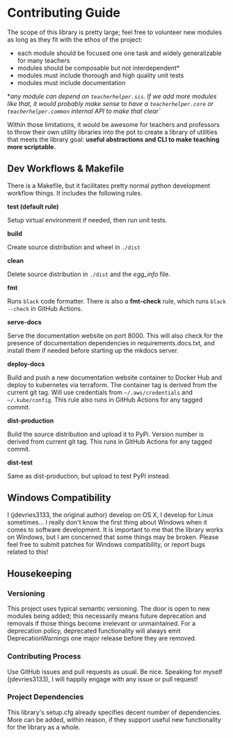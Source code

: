 # Contributing Guide

The scope of this library is pretty large; feel free to volunteer new modules
as long as they fit with the ethos of the project:

- each module should be focused one one task and widely generalizable for many
  teachers
- modules should be composable but not interdependent\*
- modules must include thorough and high quality unit tests
- modules must include documentation

\*_any module can depend on `teacherhelper.sis`. If we add more modules like
that, it would probably make sense to have a `teacherhelper.core` or
`teacherhelper.common` internal API to make that clear`_

Within those limitations, it would be awesome for teachers and
professors to throw their own utility libraries into the pot to create a
library of utilities that meets the library goal: **useful abstractions and CLI
to make teaching more scriptable.**

## Dev Workflows & Makefile

There is a Makefile, but it facilitates pretty normal python development
workflow things. It includes the following rules.

**test (default rule)**

Setup virtual environment if needed, then run unit tests.

**build**

Create source distribution and wheel in `./dist`

**clean**

Delete source distribution in `./dist` and the _egg_info_ file.

**fmt**

Runs `black` code formatter. There is also a **fmt-check** rule, which runs
`black --check` in GitHub Actions.

**serve-docs**

Serve the documentation website on port 8000. This will also check for the
presence of documentation dependencies in requirements.docs.txt, and install
them if needed before starting up the mkdocs server.

**deploy-docs**

Build and push a new documentation website container to Docker Hub and deploy
to kubernetes via terraform. The container tag is derived from the current git
tag. Will use credentials from `~/.aws/credentials` and `~/.kube/config`. This
rule also runs in GitHub Actions for any tagged commit.

**dist-production**

Build the source distribution and upload it to PyPi. Version number is derived
from current git tag. This runs in GitHub Actions for any tagged commit.

**dist-test**

Same as dist-production, but upload to test PyPi instead.

## Windows Compatibility

I (jdevries3133, the original author) develop on OS X, I develop for Linux
sometimes... I really don't know the first thing about Windows when it comes to
software development. It is important to me that the library works on Windows,
but I am concerned that some things may be broken. Please feel free to submit
patches for Windows compatibility, or report bugs related to this!

## Housekeeping

### Versioning

This project uses typical semantic versioning. The door is open to new modules
being added; this necessarily means future deprecation and removals if those
things become irrelevant or unmaintained. For a deprecation policy, deprecated
functionality will always emit DeprecationWarnings one major release before
they are removed.

### Contributing Process

Use GitHub issues and pull requests as usual. Be nice. Speaking for myself
(jdevries3133), I will happily engage with any issue or pull request!

### Project Dependencies

This library's setup.cfg already specifies decent number of dependencies. More
can be added, within reason, if they support useful new functionality for the
library as a whole.
